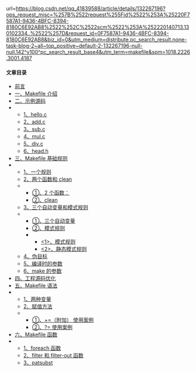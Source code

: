 url=https://blog.csdn.net/qq_41839588/article/details/132267196?ops_request_misc=%257B%2522request%255Fid%2522%253A%25220F7587A1-9436-4BFC-8394-8180C6E92AB8%2522%252C%2522scm%2522%253A%252220140713.130102334..%2522%257D&request_id=0F7587A1-9436-4BFC-8394-8180C6E92AB8&biz_id=0&utm_medium=distribute.pc_search_result.none-task-blog-2~all~top_positive~default-2-132267196-null-null.142^v100^pc_search_result_base4&utm_term=makefile&spm=1018.2226.3001.4187




<div class="toc"> 
 <h4><a name="t0"></a>文章目录</h4> 
 <ul><li><a href="#_4" rel="nofollow" target="_self">前言</a></li><li><a href="#Makefile__11" rel="nofollow" target="_self">一、Makefile 介绍</a></li><li><a href="#_19" rel="nofollow" target="_self">二、示例源码</a></li><li><ul><li><a href="#1helloc_21" rel="nofollow" target="_self">1、hello.c</a></li><li><a href="#2addc_38" rel="nofollow" target="_self">2、add.c</a></li><li><a href="#3subc_45" rel="nofollow" target="_self">3、sub.c</a></li><li><a href="#4mulc_52" rel="nofollow" target="_self">4、mul.c</a></li><li><a href="#5divc_59" rel="nofollow" target="_self">5、div.c</a></li><li><a href="#6headh_66" rel="nofollow" target="_self">6、head.h</a></li></ul> 
  </li><li><a href="#Makefile__78" rel="nofollow" target="_self">三、Makefile 基础规则</a></li><li><ul><li><a href="#1_88" rel="nofollow" target="_self">1、一个规则</a></li><li><a href="#2_clean_215" rel="nofollow" target="_self">2、两个函数和 clean</a></li><li><ul><li><a href="#2__216" rel="nofollow" target="_self">①、2 个函数：</a></li><li><a href="#clean_255" rel="nofollow" target="_self">②、clean</a></li></ul> 
   </li><li><a href="#3_301" rel="nofollow" target="_self">3、三个自动变量和模式规则</a></li><li><ul><li><a href="#_302" rel="nofollow" target="_self">①、三个自动变量</a></li><li><a href="#_347" rel="nofollow" target="_self">②、模式规则</a></li><li><ul><li><a href="#1_348" rel="nofollow" target="_self">&lt;1&gt;、模式规则</a></li><li><a href="#2_419" rel="nofollow" target="_self">&lt;2&gt;、静态模式规则</a></li></ul> 
   </li></ul> 
   </li><li><a href="#4_446" rel="nofollow" target="_self">4、伪目标</a></li><li><a href="#5_478" rel="nofollow" target="_self">5、编译时的参数</a></li><li><a href="#6make__505" rel="nofollow" target="_self">6、make 的参数</a></li></ul> 
  </li><li><a href="#_513" rel="nofollow" target="_self">四、工程源码优化</a></li><li><a href="#Makefile__550" rel="nofollow" target="_self">五、Makefile 语法</a></li><li><ul><li><a href="#1_551" rel="nofollow" target="_self">1、两种变量</a></li><li><a href="#2_598" rel="nofollow" target="_self">2、赋值方法</a></li><li><ul><li><a href="#__605" rel="nofollow" target="_self">①、+=（附加） 使用案例</a></li><li><a href="#__620" rel="nofollow" target="_self">②、?= 使用案例</a></li></ul> 
  </li></ul> 
  </li><li><a href="#Makefile__639" rel="nofollow" target="_self">六、Makefile 函数</a></li><li><ul><li><a href="#1foreach__649" rel="nofollow" target="_self">1、foreach 函数</a></li><li><a href="#2filter__filterout__671" rel="nofollow" target="_self">2、filter 和 filter-out 函数</a></li><li><a href="#3patsubst_699" rel="nofollow" target="_self">3、patsubst</a></li></ul> 
 </li></ul> 
</div>
